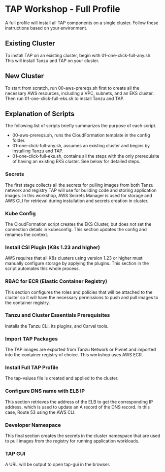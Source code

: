# TAP Workshop - Full Profile

A full profile will install all TAP components on a single cluster. Follow these instructions based on your environment.

## Existing Cluster

To install TAP on an existing cluster, begin with 01-one-click-full-any.sh. This will install Tanzu and TAP on your cluster.

## New Cluster

To start from scratch, run 00-aws-prereqs.sh first to create all the necessary AWS resources, including a VPC, subnets, and an EKS cluster. Then run 01-one-click-full-eks.sh to install Tanzu and TAP.

## Explanation of Scripts

The following list of scripts briefly summarizes the purpose of each script.

* 00-aws-prereqs.sh, runs the CloudFormation template in the config folder.
* 01-one-click-full-any.sh, assumes an existing cluster and begins by installing Tanzu and TAP.
* 01-one-click-full-eks.sh, contains all the steps with the only prerequisite of having an existing EKS cluster. See below for detailed steps.

### Secrets

The first stage collects all the secrets for pulling images from both Tanzu network and registry TAP will use for building code and storing application images. In this workshop, AWS Secrets Manager is used for storage and AWS CLI for retrieval during installation and secrets creation in cluster.

### Kube Config

The CloudFormation script creates the EKS Cluster, but does not set the connection details in kubeconfig. This section updates the config and renames the context.

### Install CSI Plugin (K8s 1.23 and higher)

AWS requires that all K8s clusters using version 1.23 or higher must manually configure storage by applying the plugins. This section in the script automates this whole process.

### RBAC for ECR (Elastic Container Registry)

This section configures the roles and policies that will be attached to the cluster so it will have the necessary permissions to push and pull images to the container registry.

### Tanzu and Cluster Essentials Prerequisites

Installs the Tanzu CLI, its plugins, and Carvel tools.

### Import TAP Packages

The TAP images are exported from Tanzu Network or Pivnet and imported into the container registry of choice. This workshop uses AWS ECR.

### Install Full TAP Profile

The tap-values file is created and applied to the cluster.

### Configure DNS name with ELB IP

This section retrieves the address of the ELB to get the corresponding IP address, which is used to update an A record of the DNS record. In this case, Route 53 using the AWS CLI.

### Developer Namespace

This final section creates the secrets in the cluster namespace that are used to pull images from the registry for running application workloads.

### TAP GUI

A URL will be output to open tap-gui in the browser.
